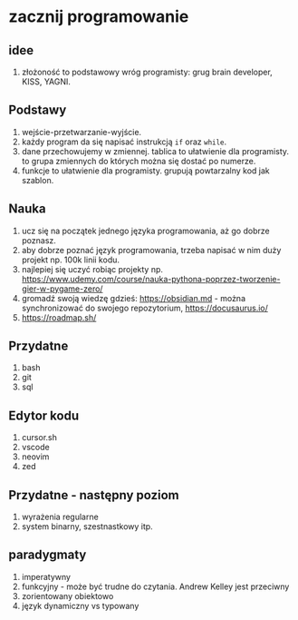 # zacznij programowanie

## idee

1. złożoność to podstawowy wróg programisty: grug brain developer, KISS, YAGNI.

## Podstawy

1. wejście-przetwarzanie-wyjście.
2. każdy program da się napisać instrukcją `if` oraz `while`.
3. dane przechowujemy w zmiennej. tablica to ułatwienie dla programisty. to grupa zmiennych do których można się dostać po numerze.
4. funkcje to ułatwienie dla programisty. grupują powtarzalny kod jak szablon.

## Nauka

1. ucz się na początek jednego języka programowania, aż go dobrze poznasz.
2. aby dobrze poznać język programowania, trzeba napisać w nim duży projekt np. 100k linii kodu.
3. najlepiej się uczyć robiąc projekty np. https://www.udemy.com/course/nauka-pythona-poprzez-tworzenie-gier-w-pygame-zero/
4. gromadź swoją wiedzę gdzieś: https://obsidian.md - można synchronizować do swojego repozytorium, https://docusaurus.io/
5. https://roadmap.sh/

## Przydatne

1. bash
2. git
3. sql

## Edytor kodu

1. cursor.sh
2. vscode
3. neovim
4. zed

## Przydatne - następny poziom

1. wyrażenia regularne
2. system binarny, szestnastkowy itp.

## paradygmaty

1. imperatywny
2. funkcyjny - może być trudne do czytania. Andrew Kelley jest przeciwny
3. zorientowany obiektowo
4. język dynamiczny vs typowany
